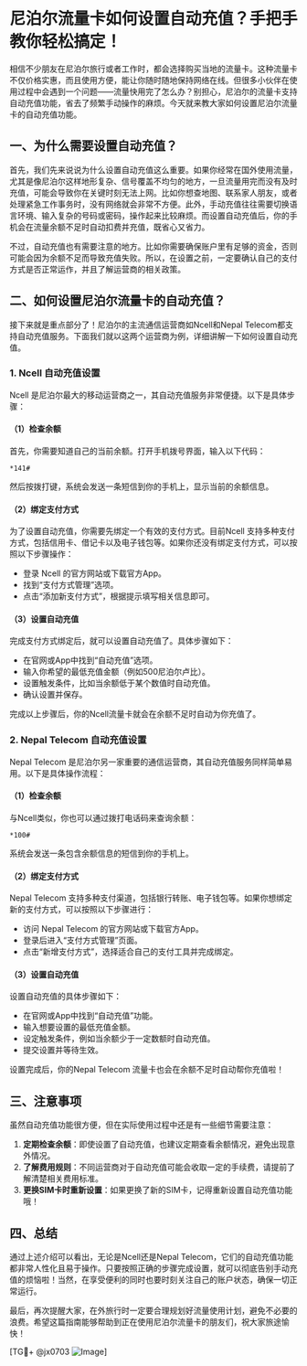 # 尼泊尔流量卡如何设置自动充值？手把手教你轻松搞定！

相信不少朋友在尼泊尔旅行或者工作时，都会选择购买当地的流量卡。这种流量卡不仅价格实惠，而且使用方便，能让你随时随地保持网络在线。但很多小伙伴在使用过程中会遇到一个问题——流量快用完了怎么办？别担心，尼泊尔的流量卡支持自动充值功能，省去了频繁手动操作的麻烦。今天就来教大家如何设置尼泊尔流量卡的自动充值功能。

## 一、为什么需要设置自动充值？

首先，我们先来说说为什么设置自动充值这么重要。如果你经常在国外使用流量，尤其是像尼泊尔这样地形复杂、信号覆盖不均匀的地方，一旦流量用完而没有及时充值，可能会导致你在关键时刻无法上网。比如你想查地图、联系家人朋友，或者处理紧急工作事务时，没有网络就会非常不方便。此外，手动充值往往需要切换语言环境、输入复杂的号码或密码，操作起来比较麻烦。而设置自动充值后，你的手机会在流量余额不足时自动扣费并充值，既省心又省力。

不过，自动充值也有需要注意的地方。比如你需要确保账户里有足够的资金，否则可能会因为余额不足而导致充值失败。所以，在设置之前，一定要确认自己的支付方式是否正常运作，并且了解运营商的相关政策。

## 二、如何设置尼泊尔流量卡的自动充值？

接下来就是重点部分了！尼泊尔的主流通信运营商如Ncell和Nepal Telecom都支持自动充值服务。下面我们就以这两个运营商为例，详细讲解一下如何设置自动充值。

### 1. Ncell 自动充值设置

Ncell 是尼泊尔最大的移动运营商之一，其自动充值服务非常便捷。以下是具体步骤：

#### （1）检查余额
首先，你需要知道自己的当前余额。打开手机拨号界面，输入以下代码：
```
*141#
```
然后按拨打键，系统会发送一条短信到你的手机上，显示当前的余额信息。

#### （2）绑定支付方式
为了设置自动充值，你需要先绑定一个有效的支付方式。目前Ncell 支持多种支付方式，包括信用卡、借记卡以及电子钱包等。如果你还没有绑定支付方式，可以按照以下步骤操作：

- 登录 Ncell 的官方网站或下载官方App。
- 找到“支付方式管理”选项。
- 点击“添加新支付方式”，根据提示填写相关信息即可。

#### （3）设置自动充值
完成支付方式绑定后，就可以设置自动充值了。具体步骤如下：

- 在官网或App中找到“自动充值”选项。
- 输入你希望的最低充值金额（例如500尼泊尔卢比）。
- 设置触发条件，比如当余额低于某个数值时自动充值。
- 确认设置并保存。

完成以上步骤后，你的Ncell流量卡就会在余额不足时自动为你充值了。

### 2. Nepal Telecom 自动充值设置

Nepal Telecom 是尼泊尔另一家重要的通信运营商，其自动充值服务同样简单易用。以下是具体操作流程：

#### （1）检查余额
与Ncell类似，你也可以通过拨打电话码来查询余额：
```
*100#
```
系统会发送一条包含余额信息的短信到你的手机上。

#### （2）绑定支付方式
Nepal Telecom 支持多种支付渠道，包括银行转账、电子钱包等。如果你想绑定新的支付方式，可以按照以下步骤进行：

- 访问 Nepal Telecom 的官方网站或下载官方App。
- 登录后进入“支付方式管理”页面。
- 点击“新增支付方式”，选择适合自己的支付工具并完成绑定。

#### （3）设置自动充值
设置自动充值的具体步骤如下：

- 在官网或App中找到“自动充值”功能。
- 输入想要设置的最低充值金额。
- 设定触发条件，例如当余额少于一定数额时自动充值。
- 提交设置并等待生效。

设置完成后，你的Nepal Telecom 流量卡也会在余额不足时自动帮你充值啦！

## 三、注意事项

虽然自动充值功能很方便，但在实际使用过程中还是有一些细节需要注意：

1. **定期检查余额**：即使设置了自动充值，也建议定期查看余额情况，避免出现意外情况。
2. **了解费用规则**：不同运营商对于自动充值可能会收取一定的手续费，请提前了解清楚相关费用标准。
3. **更换SIM卡时重新设置**：如果更换了新的SIM卡，记得重新设置自动充值功能哦！

## 四、总结

通过上述介绍可以看出，无论是Ncell还是Nepal Telecom，它们的自动充值功能都非常人性化且易于操作。只要按照正确的步骤完成设置，就可以彻底告别手动充值的烦恼啦！当然，在享受便利的同时也要时刻关注自己的账户状态，确保一切正常运行。

最后，再次提醒大家，在外旅行时一定要合理规划好流量使用计划，避免不必要的浪费。希望这篇指南能够帮助到正在使用尼泊尔流量卡的朋友们，祝大家旅途愉快！

[TG💪+ @jx0703 ![Image](https://github.com/user-attachments/assets/dbca1d08-cadb-493c-b0ec-ad6f7a83f270)]